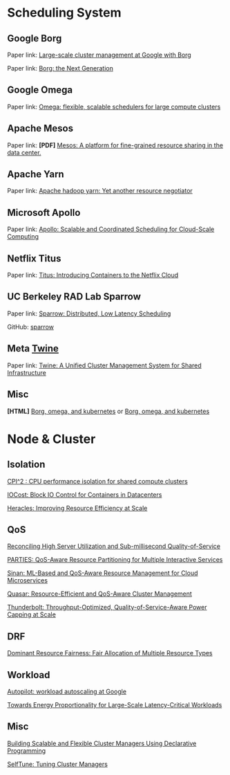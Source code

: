 # Scheduling System

## Google Borg

Paper link: [Large-scale cluster management at Google with Borg](https://dl.acm.org/doi/abs/10.1145/2741948.2741964)

Paper link: [Borg: the Next Generation](https://dl.acm.org/doi/pdf/10.1145/3342195.3387517)

## Google Omega

Paper link: [Omega: flexible, scalable schedulers for large compute clusters](https://dl.acm.org/doi/abs/10.1145/2465351.2465386)

## Apache Mesos

Paper link: **[PDF]** [Mesos: A platform for fine-grained resource sharing in the data center.](https://www.usenix.org/event/nsdi11/tech/full_papers/Hindman.pdf)

## Apache Yarn

Paper link: [Apache hadoop yarn: Yet another resource negotiator](https://dl.acm.org/doi/abs/10.1145/2523616.2523633)

## Microsoft Apollo

Paper link: [Apollo: Scalable and Coordinated Scheduling for Cloud-Scale Computing](https://www.usenix.org/system/files/conference/osdi14/osdi14-paper-boutin_0.pdf)

## Netflix Titus

Paper link: [Titus: Introducing Containers to the Netflix Cloud](https://dl.acm.org/doi/pdf/10.1145/3155112.3158370)

## UC Berkeley RAD Lab Sparrow

Paper link: [Sparrow: Distributed, Low Latency Scheduling](https://people.eecs.berkeley.edu/~matei/papers/2013/sosp_sparrow.pdf)

GitHub: [sparrow](https://github.com/radlab/sparrow)

## Meta [Twine](https://research.facebook.com/publications/twine-a-unified-cluster-management-system-for-shared-infrastructure/)

Paper link: [Twine: A Unified Cluster Management System for Shared Infrastructure](https://scontent-hkg4-1.xx.fbcdn.net/v/t39.8562-6/240836403_389005185950985_6091829722024266146_n.pdf?_nc_cat%253D107%2526ccb%253D1-7%2526_nc_sid%253Dad8a9d%2526_nc_ohc%253DpuRMXT9tlHwAX91nhFG%2526_nc_ht%253Dscontent-hkg4-1.xx%2526oh%253D00_AfBV1K6uvnyJul0WdWH6jV7skewS7kamLPYKPF64MK3Y-Q%2526oe%253D65204DC6)

## Misc

**[HTML]** [Borg, omega, and kubernetes](https://dl.acm.org/doi/fullHtml/10.1145/2890784) or [Borg, omega, and kubernetes](https://queue.acm.org/detail.cfm?id=2898444)

# Node & Cluster

## Isolation

[CPI^2 : CPU performance isolation for shared compute clusters](https://storage.googleapis.com/pub-tools-public-publication-data/pdf/40737.pdf)

[IOCost: Block IO Control for Containers in Datacenters](http://www.cs.cmu.edu/~dskarlat/publications/iocost_asplos22.pdf)

[Heracles: Improving Resource Efficiency at Scale](https://dl.acm.org/doi/pdf/10.1145/2749469.2749475)

## QoS

[Reconciling High Server Utilization and Sub-millisecond Quality-of-Service](http://www-cs-students.stanford.edu/~leverich/papers/2014.mutilate.eurosys.pdf)

[PARTIES: QoS-Aware Resource Partitioning for Multiple Interactive Services](https://dl.acm.org/doi/pdf/10.1145/3297858.3304005)

[Sinan: ML-Based and QoS-Aware Resource Management for Cloud Microservices](https://dl.acm.org/doi/pdf/10.1145/3445814.3446693)

[Quasar: Resource-Efficient and QoS-Aware Cluster Management](https://web.stanford.edu/group/mast/cgi-bin/drupal/system/files/2014.asplos.quasar.pdf)

[Thunderbolt: Throughput-Optimized, Quality-of-Service-Aware Power Capping at Scale](https://www.usenix.org/system/files/osdi20-li_shaohong.pdf)

## DRF

[Dominant Resource Fairness: Fair Allocation of Multiple Resource Types](https://www.usenix.org/legacy/event/nsdi11/tech/full_papers/Ghodsi.pdf)

## Workload

[Autopilot: workload autoscaling at Google](https://dl.acm.org/doi/pdf/10.1145/3342195.3387524)

[Towards Energy Proportionality for Large-Scale Latency-Critical Workloads](https://storage.googleapis.com/pub-tools-public-publication-data/pdf/42523.pdf)

## Misc

[Building Scalable and Flexible Cluster Managers Using Declarative Programming](https://www.usenix.org/system/files/osdi20-suresh.pdf)

[SelfTune: Tuning Cluster Managers](https://www.usenix.org/system/files/nsdi23-karthikeyan.pdf)